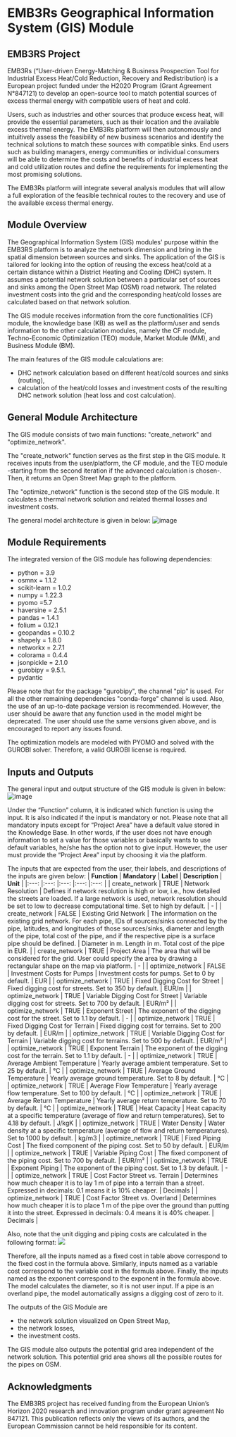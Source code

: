 # EMB3Rs Geographical Information System (GIS) Module
## EMB3RS Project
EMB3Rs (“User-driven Energy-Matching & Business Prospection Tool for Industrial Excess Heat/Cold Reduction, Recovery and Redistribution) is a European project funded under the H2020 Program (Grant Agreement N°847121) to develop an open-source tool to match potential sources of excess thermal energy with compatible users of heat and cold.

Users, such as industries and other sources that produce excess heat, will provide the essential parameters, such as their location and the available excess thermal energy. The EMB3Rs platform will then autonomously and intuitively assess the feasibility of new business scenarios and identify the technical solutions to match these sources with compatible sinks. End users such as building managers, energy communities or individual consumers will be able to determine the costs and benefits of industrial excess heat and cold utilization routes and define the requirements for implementing the most promising solutions.

The EMB3Rs platform will integrate several analysis modules that will allow a full exploration of the feasible technical routes to the recovery and use of the available excess thermal energy.

## Module Overview
The Geographical Information System (GIS) modules' purpose within the EMB3RS platform is to analyze the network dimension and bring in the spatial dimension between sources and sinks. The application of the GIS is tailored for looking into the option of reusing the excess heat/cold at a certain distance within a District Heating and Cooling (DHC) system. It assumes a potential network solution between a particular set of sources and sinks among the Open Street Map (OSM) road network. The related investment costs into the grid and the corresponding heat/cold losses are calculated based on that network solution.

The GIS module receives information from the core functionalities (CF) module, the knowledge base (KB) as well as the platform/user and sends information to the other calculation modules, namely the CF module, Techno-Economic Optimization (TEO) module, Market Module (MM), and Business Module (BM).

The main features of the GIS module calculations are:
- DHC network calculation based on different heat/cold sources and sinks (routing),
- calculation of the heat/cold losses and investment costs of the resulting DHC network solution (heat loss and cost calculation).

## General Module Architecture
The GIS module consists of two main functions: "create_network" and "optimize_network".

The "create_network" function serves as the first step in the GIS module. It receives inputs from the user/platform, the CF module, and the TEO module -starting from the second iteration if the advanced calculation is chosen-. Then, it returns an Open Street Map graph to the platform.

The "optimize_network" function is the second step of the GIS module. It calculates a thermal network solution and related thermal losses and investment costs.

The general model architecture is given in below:
![image](https://user-images.githubusercontent.com/98012853/165799218-3486110b-2010-4b05-b859-74f4dacd6624.png)

## Module Requirements
The integrated version of the GIS module has following dependencies:
-	python = 3.9
-	osmnx = 1.1.2
-	scikit-learn = 1.0.2
-	numpy = 1.22.3
-	pyomo =5.7
-	haversine = 2.5.1
-	pandas = 1.4.1
-	folium = 0.12.1
-	geopandas = 0.10.2
-	shapely = 1.8.0
-	networkx = 2.7.1
-	colorama = 0.4.4
-	jsonpickle = 2.1.0
-	gurobipy = 9.5.1.
-	pydantic 

Please note that for the package "gurobipy", the channel "pip" is used. For all the other remaining dependencies "conda-forge" channel is used. Also, the use of an up-to-date package version is recommended. However, the user should be aware that any function used in the model might be deprecated. The user should use the same versions given above, and is encouraged to report any issues found.

The optimization models are modeled with PYOMO and solved with the GUROBI solver. Therefore, a valid GUROBI license is required.

## Inputs and Outputs
The general input and output structure of the GIS module is given in below:
![image](https://user-images.githubusercontent.com/98012853/165799907-19c696ee-67e0-491d-a89e-9dfe957fc62c.png)

Under the “Function” column, it is indicated which function is using the input. It is also indicated if the input is mandatory or not. Please note that all mandatory inputs except for “Project Area” have a default value stored in the Knowledge Base. In other words, if the user does not have enough information to set a value for those variables or basically wants to use default variables, he/she has the option not to give input. However, the user must provide the “Project Area” input by choosing it via the platform.

The inputs that are expected from the user, their labels, and descriptions of the inputs are given below:
| **Function** 	| **Mandatory** 	| **Label** 	| **Description** 	| **Unit** 	|
|:---:	|:---:	|:---:	|:---:	|:---:	|
| create_network 	| TRUE 	| Network Resolution 	| Defines if   network resolution is high or low, i.e., how detailed the streets are loaded.   If a large network is used, network resolution should be set to low to   decrease computational time. Set to high by default. 	| - 	|
| create_network 	| FALSE 	| Existing Grid Network 	| The information   on the existing grid network. For each pipe, IDs of sources/sinks connected   by the pipe, latitudes, and longitudes of those sources/sinks, diameter and   length of the pipe, total cost of the pipe, and if the respective pipe is a   surface pipe should be defined. 	| Diameter in m.   Length in m.  Total cost of the pipe in   EUR. 	|
| create_network 	| TRUE 	| Project Area 	| The area that   will be considered for the grid. User could specify the area by drawing a   rectangular shape on the map via platform. 	| - 	|
| optimize_network 	| FALSE 	| Investment Costs for Pumps 	| Investment   costs for pumps. Set to 0 by default. 	| EUR 	|
| optimize_network 	| TRUE 	| Fixed Digging Cost for Street 	| Fixed digging   cost for streets. Set to 350 by default. 	| EUR/m 	|
| optimize_network 	| TRUE 	| Variable Digging Cost for Street 	| Variable   digging cost for streets. Set to 700 by default. 	| EUR/m² 	|
| optimize_network 	| TRUE 	| Exponent Street 	| The exponent of   the digging cost for the street. Set to 1.1 by default. 	| - 	|
| optimize_network 	| TRUE 	| Fixed Digging Cost for Terrain 	| Fixed digging   cost for terrains. Set to 200 by default. 	| EUR/m 	|
| optimize_network 	| TRUE 	| Variable Digging Cost for Terrain 	| Variable   digging cost for terrains. Set to 500 by default. 	| EUR/m² 	|
| optimize_network 	| TRUE 	| Exponent Terrain 	| The exponent of   the digging cost for the terrain. Set to 1.1 by default. 	| - 	|
| optimize_network 	| TRUE 	| Average Ambient Temperature 	| Yearly average   ambient temperature. Set to 25 by default. 	| °C 	|
| optimize_network 	| TRUE 	| Average Ground Temperature 	| Yearly average   ground temperature. Set to 8 by default. 	| °C 	|
| optimize_network 	| TRUE 	| Average Flow Temperature 	| Yearly average   flow temperature. Set to 100 by default. 	| °C 	|
| optimize_network 	| TRUE 	| Average Return Temperature 	| Yearly average   return temperature. Set to 70 by default. 	| °C 	|
| optimize_network 	| TRUE 	| Heat Capacity 	| Heat capacity   at a specific temperature (average of flow and return temperatures). Set to   4.18 by default. 	| J/kgK 	|
| optimize_network 	| TRUE 	| Water Density 	| Water density   at a specific temperature (average of flow and return temperatures). Set to   1000 by default. 	| kg/m3 	|
| optimize_network 	| TRUE 	| Fixed Piping Cost 	| The fixed   component of the piping cost. Set to 50 by default. 	| EUR/m 	|
| optimize_network 	| TRUE 	| Variable Piping Cost 	| The fixed   component of the piping cost. Set to 700 by default. 	| EUR/m² 	|
| optimize_network 	| TRUE 	| Exponent Piping 	| The exponent of   the piping cost. Set to 1.3 by default. 	| - 	|
| optimize_network 	| TRUE 	| Cost Factor Street vs. Terrain 	| Determines how   much cheaper it is to lay 1 m of pipe into a terrain than a street. Expressed   in decimals: 0.1 means it is 10% cheaper. 	| Decimals 	|
| optimize_network 	| TRUE 	| Cost Factor Street vs. Overland 	| Determines how   much cheaper it is to place 1 m of the pipe over the ground than putting it   into the street. Expressed in decimals: 0.4 means it is 40% cheaper. 	| Decimals 	|

Also, note that the unit digging and piping costs are calculated in the following format:
<img src="https://render.githubusercontent.com/render/math?math=Unit Digging/Piping\ Costs[EUR/m] = fixed cost + [(diameter)(variable cost)]^{exponent}">

Therefore, all the inputs named as a fixed cost in table above correspond to the fixed cost in the formula above. Similarly, inputs named as a variable cost correspond to the variable cost in the formula above. Finally, the inputs named as the exponent correspond to the exponent in the formula above. The model calculates the diameter, so it is not user input. If a pipe is an overland pipe, the model automatically assigns a digging cost of zero to it.

The outputs of the GIS Module are
-	the network solution visualized on Open Street Map,
-	the network losses,
-	the investment costs.

The GIS module also outputs the potential grid area independent of the network solution. This potential grid area shows all the possible routes for the pipes on OSM.

## Acknowledgments
The EMB3RS project has received funding from the European Union’s Horizon 2020 research and innovation program under grant agreement No 847121. This publication reflects only the views of its authors, and the European Commission cannot be held responsible for its content.

